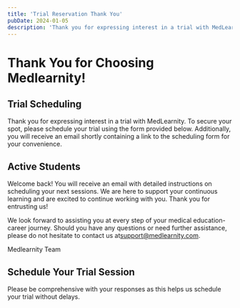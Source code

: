 ```yaml
---
title: 'Trial Reservation Thank You'
pubDate: 2024-01-05
description: 'Thank you for expressing interest in a trial with MedLearnity. To secure your spot, please schedule your trial using the form provided below. Additionally,'
---
```


# Thank You for Choosing Medlearnity!

## Trial Scheduling

Thank you for expressing interest in a trial with MedLearnity. To secure your spot, please schedule your trial using the form provided below. Additionally, you will receive an email shortly containing a link to the scheduling form for your convenience.

## Active Students

Welcome back! You will receive an email with detailed instructions on scheduling your next sessions. We are here to support your continuous learning and are excited to continue working with you. Thank you for entrusting us!

We look forward to assisting you at every step of your medical education-career journey. Should you have any questions or need further assistance, please do not hesitate to contact us at[support@medlearnity.com](mailto:support@medlearnity.com).

Medlearnity Team

## Schedule Your Trial Session

Please be comprehensive with your responses as this helps us schedule your trial without delays.
